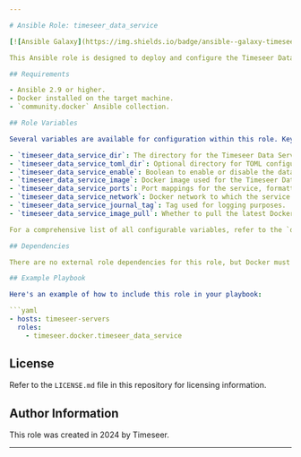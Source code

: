 ```yaml
---

# Ansible Role: timeseer_data_service

[![Ansible Galaxy](https://img.shields.io/badge/ansible--galaxy-timeseer_data_service-blue.svg)](https://galaxy.ansible.com/ui/repo/published/diogolobo122/timeseer/content/role/timeseer_data_service/)

This Ansible role is designed to deploy and configure the Timeseer Data Service in a Docker environment. It handles tasks such as setting up the necessary storage directories, configuring Docker volumes, managing Docker containers for the Timeseer Data Service, and optionally configuring the service via TOML files.

## Requirements

- Ansible 2.9 or higher.
- Docker installed on the target machine.
- `community.docker` Ansible collection.

## Role Variables

Several variables are available for configuration within this role. Key variables include:

- `timeseer_data_service_dir`: The directory for the Timeseer Data Service.
- `timeseer_data_service_toml_dir`: Optional directory for TOML configuration files.
- `timeseer_data_service_enable`: Boolean to enable or disable the data service.
- `timeseer_data_service_image`: Docker image used for the Timeseer Data Service.
- `timeseer_data_service_ports`: Port mappings for the service, formatted as "host:container".
- `timeseer_data_service_network`: Docker network to which the service connects.
- `timeseer_data_service_journal_tag`: Tag used for logging purposes.
- `timeseer_data_service_image_pull`: Whether to pull the latest Docker image.

For a comprehensive list of all configurable variables, refer to the `defaults/main.yml` file in this role.

## Dependencies

There are no external role dependencies for this role, but Docker must be installed and operational on the target hosts.

## Example Playbook

Here's an example of how to include this role in your playbook:

```yaml
- hosts: timeseer-servers
  roles:
    - timeseer.docker.timeseer_data_service
```

## License

Refer to the `LICENSE.md` file in this repository for licensing information.

## Author Information

This role was created in 2024 by Timeseer.

---
```

